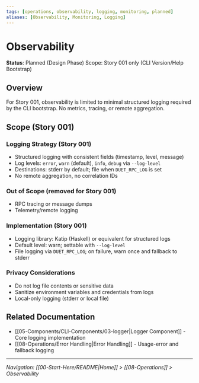 ```yaml
---
tags: [operations, observability, logging, monitoring, planned]
aliases: [Observability, Monitoring, Logging]
---
```


# Observability

**Status**: Planned (Design Phase)
Scope: Story 001 only (CLI Version/Help Bootstrap)

## Overview
For Story 001, observability is limited to minimal structured logging required by the CLI bootstrap. No metrics, tracing, or remote aggregation.

## Scope (Story 001)

### Logging Strategy (Story 001)
- Structured logging with consistent fields (timestamp, level, message)
- Log levels: `error`, `warn` (default), `info`, `debug` via `--log-level`
- Destinations: stderr by default; file when `DUET_RPC_LOG` is set
- No remote aggregation, no correlation IDs

### Out of Scope (removed for Story 001)
 - RPC tracing or message dumps
 - Telemetry/remote logging

### Implementation (Story 001)
- Logging library: Katip (Haskell) or equivalent for structured logs
- Default level: warn; settable with `--log-level`
- File logging via `DUET_RPC_LOG`; on failure, warn once and fallback to stderr

### Privacy Considerations
- Do not log file contents or sensitive data
- Sanitize environment variables and credentials from logs
- Local-only logging (stderr or local file)

## Related Documentation
- [[05-Components/CLI-Components/03-logger|Logger Component]] - Core logging implementation
- [[08-Operations/Error Handling|Error Handling]] - Usage-error and fallback logging


---
*Navigation: [[00-Start-Here/README|Home]] > [[08-Operations]] > Observability*
